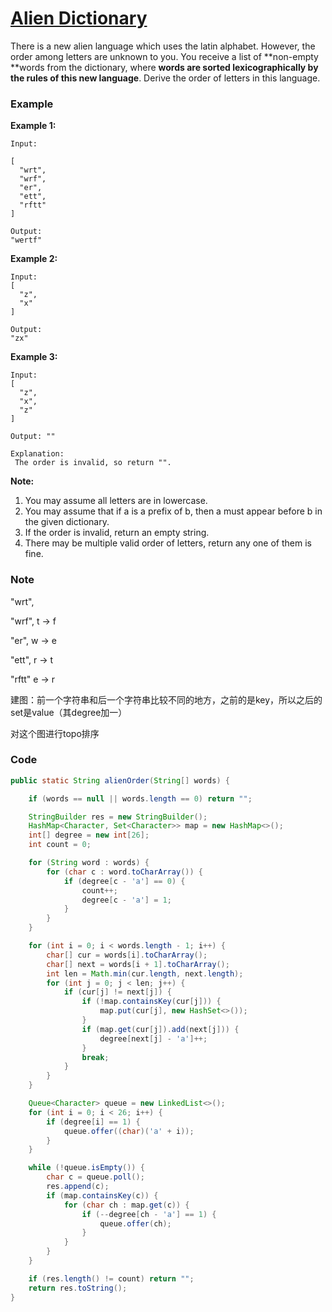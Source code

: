# [Alien Dictionary](https://leetcode.com/problems/alien-dictionary/description/)

There is a new alien language which uses the latin alphabet. However, the order among letters are unknown to you. You receive a list of **non-empty **words from the dictionary, where **words are sorted lexicographically by the rules of this new language**. Derive the order of letters in this language.

### Example

**Example 1:**

```
Input:

[
  "wrt",
  "wrf",
  "er",
  "ett",
  "rftt"
]

Output: 
"wertf"
```

**Example 2:**

```
Input:
[
  "z",
  "x"
]

Output: 
"zx"
```

**Example 3:**

```
Input:
[
  "z",
  "x",
  "z"
] 

Output: ""

Explanation:
 The order is invalid, so return "".
```

**Note:**

1. You may assume all letters are in lowercase.
2. You may assume that if a is a prefix of b, then a must appear before b in the given dictionary.
3. If the order is invalid, return an empty string.
4. There may be multiple valid order of letters, return any one of them is fine.

### Note

"wrt",

"wrf", t -&gt; f

"er", w -&gt; e

"ett", r -&gt; t

"rftt" e -&gt; r

建图：前一个字符串和后一个字符串比较不同的地方，之前的是key，所以之后的set是value（其degree加一）

对这个图进行topo排序

### Code

```java
public static String alienOrder(String[] words) {

    if (words == null || words.length == 0) return "";

    StringBuilder res = new StringBuilder();
    HashMap<Character, Set<Character>> map = new HashMap<>();
    int[] degree = new int[26];
    int count = 0;

    for (String word : words) {
        for (char c : word.toCharArray()) {
            if (degree[c - 'a'] == 0) {
                count++;
                degree[c - 'a'] = 1;
            }
        }
    }

    for (int i = 0; i < words.length - 1; i++) {
        char[] cur = words[i].toCharArray();
        char[] next = words[i + 1].toCharArray();
        int len = Math.min(cur.length, next.length);
        for (int j = 0; j < len; j++) {
            if (cur[j] != next[j]) {
                if (!map.containsKey(cur[j])) {
                    map.put(cur[j], new HashSet<>());
                }
                if (map.get(cur[j]).add(next[j])) {
                    degree[next[j] - 'a']++;
                }
                break;
            }
        }
    }

    Queue<Character> queue = new LinkedList<>();
    for (int i = 0; i < 26; i++) {
        if (degree[i] == 1) {
            queue.offer((char)('a' + i));
        }
    }

    while (!queue.isEmpty()) {
        char c = queue.poll();
        res.append(c);
        if (map.containsKey(c)) {
            for (char ch : map.get(c)) {
                if (--degree[ch - 'a'] == 1) {
                    queue.offer(ch);
                }
            }
        }
    }

    if (res.length() != count) return "";
    return res.toString();
}

```



